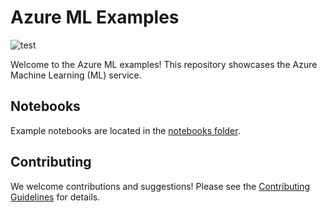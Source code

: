 # Azure ML Examples

![test](https://github.com/Azure/azureml-examples/workflows/test/badge.svg)

Welcome to the Azure ML examples! This repository showcases the Azure Machine Learning (ML) service.

## Notebooks

Example notebooks are located in the [notebooks folder](notebooks).

## Contributing

We welcome contributions and suggestions! Please see the [Contributing Guidelines](CONTRIBUTING.md) for details.

